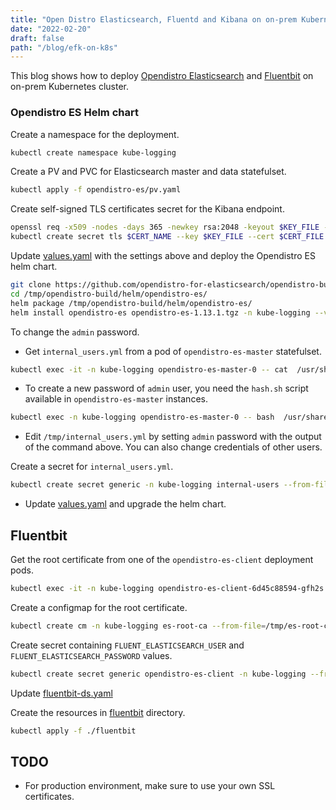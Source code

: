 ```yaml
---
title: "Open Distro Elasticsearch, Fluentd and Kibana on on-prem Kubernetes cluster"
date: "2022-02-20"
draft: false
path: "/blog/efk-on-k8s"
---
```


This blog shows how to deploy [Opendistro Elasticsearch](https://opendistro.github.io/for-elasticsearch-docs/)
and [Fluentbit](https://fluentbit.io/) on on-prem Kubernetes cluster.

### Opendistro ES Helm chart
Create a namespace for the deployment.
```bash
kubectl create namespace kube-logging
```

Create a PV and PVC for Elasticsearch master and data statefulset.
```bash
kubectl apply -f opendistro-es/pv.yaml
```

Create self-signed TLS certificates secret for the Kibana endpoint.
```bash
openssl req -x509 -nodes -days 365 -newkey rsa:2048 -keyout $KEY_FILE -out $CERT_FILE -subj "/CN=$HOST/O=$HOST"
kubectl create secret tls $CERT_NAME --key $KEY_FILE --cert $CERT_FILE -n kube-logging
```

Update [values.yaml](./opendistro-es/values.yaml) with the settings above
and deploy the Opendistro ES helm chart.
```bash
git clone https://github.com/opendistro-for-elasticsearch/opendistro-build /tmp/opendistro-build
cd /tmp/opendistro-build/helm/opendistro-es/
helm package /tmp/opendistro-build/helm/opendistro-es/
helm install opendistro-es opendistro-es-1.13.1.tgz -n kube-logging --values=./opendistro-es/values.yaml
```

To change the `admin` password.

- Get `internal_users.yml` from a pod of `opendistro-es-master` statefulset.
```bash
kubectl exec -it -n kube-logging opendistro-es-master-0 -- cat  /usr/share/elasticsearch/plugins/opendistro_security/securityconfig/internal_users.yml > /tmp/internal_users.yml
```

- To create a new password of `admin` user, you need the `hash.sh` script available in `opendistro-es-master`
instances.
```bash
kubectl exec -n kube-logging opendistro-es-master-0 -- bash  /usr/share/elasticsearch/plugins/opendistro_security/tools/hash.sh -p strongpassword
```

- Edit `/tmp/internal_users.yml` by setting `admin` password with the output of the command above.
You can also change credentials of other users.

Create a secret for `internal_users.yml`.
```bash
kubectl create secret generic -n kube-logging internal-users --from-file=/tmp/internal_users.yml
```
- Update [values.yaml](./opendistro-es/values.yaml) and upgrade the helm chart.

## Fluentbit

Get the root certificate from one of the `opendistro-es-client` deployment pods.
```bash
kubectl exec -it -n kube-logging opendistro-es-client-6d45c88594-gfh2s -- cat /usr/share/elasticsearch/config/root-ca.pem > /tmp/es-root-ca.pem
```

Create a configmap for the root certificate.
```bash
kubectl create cm -n kube-logging es-root-ca --from-file=/tmp/es-root-ca.pem
```

Create secret containing `FLUENT_ELASTICSEARCH_USER` and `FLUENT_ELASTICSEARCH_PASSWORD` values.
```bash
kubectl create secret generic opendistro-es-client -n kube-logging --from-literal=user=foo --from-literal=password=bar
```

Update [fluentbit-ds.yaml](./fluentbit/fluentbit-ds.yaml)

Create the resources in [fluentbit](./fluentbit) directory.
```bash
kubectl apply -f ./fluentbit
```

## TODO
- For production environment, make sure to use your own SSL certificates.
